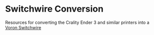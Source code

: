 # Switchwire Conversion

Resources for converting the Crality Ender 3 and similar printers into a [Voron Switchwire](https://vorondesign.com/voron_switchwire)
